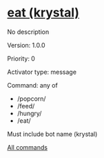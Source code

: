 # [eat (krystal)](/commands/krystal/eat.md)

No description

Version: 1.0.0

Priority: 0

Activator type: message

Command: any of
- /popcorn/
- /feed/
- /hungry/
- /eat/

Must include bot name (krystal)



[All commands](/commands.md)